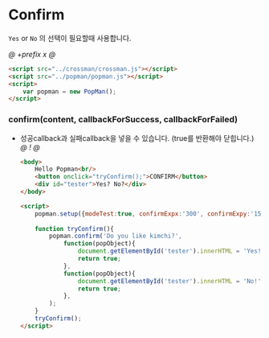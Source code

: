 # Confirm
`Yes` or `No` 의 선택이 필요할때 사용합니다.

*@* *+prefix* *x* *@*
```html 
<script src="../crossman/crossman.js"></script>
<script src="../popman/popman.js"></script>
<script>
    var popman = new PopMan();
</script>
```



### confirm(content, callbackForSuccess, callbackForFailed)
- 성공callback과 실패callback을 넣을 수 있습니다. (true를 반환해야 닫힙니다.) 
    *@* *!* *@*
    ```html
    <body>
        Hello Popman<br/>
        <button onclick="tryConfirm();">CONFIRM</button>
        <div id="tester">Yes? No?</div>
    </body>
  
    <script>
        popman.setup({modeTest:true, confirmExpx:'300', confirmExpy:'150'});
      
        function tryConfirm(){
            popman.confirm('Do you like kimchi?', 
                function(popObject){
                    document.getElementById('tester').innerHTML = 'Yes!';
                    return true;
                },
                function(popObject){
                    document.getElementById('tester').innerHTML = 'No!';
                    return true;
                },
            );          
        }
        tryConfirm();
    </script>
    ```